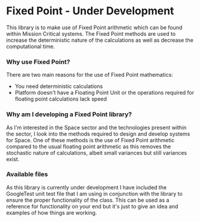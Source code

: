 # Fixed Point - Under Development

This library is to make use of Fixed Point arithmetic which can be found within Mission Critical systems. The Fixed Point methods are used to increase the deterministic nature of the calculations as well as decrease the computational time. 

### Why use Fixed Point?
There are two main reasons for the use of Fixed Point mathematics:
- You need deterministic calculations
- Platform doesn't have a Floating Point Unit or the operations required for floating point calculations lack speed

### Why am I developing a Fixed Point library?
As I'm interested in the Space sector and the technologies present within the sector, I look into the methods required to design and develop systems for Space. One of these methods is the use of Fixed Point arithmetic compared to the usual floating point arithmetic as this removes the stochastic nature of calculations, albeit small variances but still variances exist.

### Available files
As this library is currently under development I have included the GoogleTest unit test file that I am using in conjunction with the library to ensure the proper functionality of the class. This can be used as a reference for functionality on your end but it's just to give an idea and examples of how things are working.
